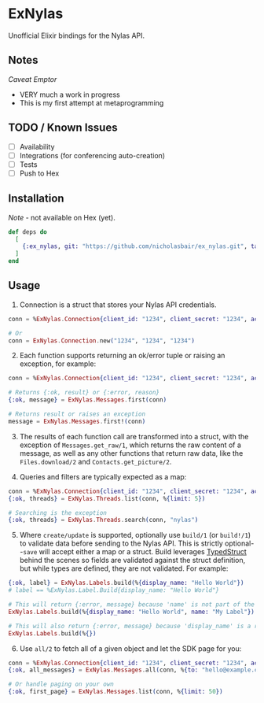 # ExNylas

Unofficial Elixir bindings for the Nylas API.

## Notes

*Caveat Emptor*
- VERY much a work in progress
- This is my first attempt at metaprogramming

## TODO / Known Issues
- [ ] Availability 
- [ ] Integrations (for conferencing auto-creation) 
- [ ] Tests 
- [ ] Push to Hex 

## Installation

*Note* - not available on Hex (yet).

```elixir
def deps do
  [
    {:ex_nylas, git: "https://github.com/nicholasbair/ex_nylas.git", tag: "0.1.0"}
  ]
end
```

## Usage
1. Connection is a struct that stores your Nylas API credentials.
```elixir
conn = %ExNylas.Connection{client_id: "1234", client_secret: "1234", access_token: "1234"}

# Or
conn = ExNylas.Connection.new("1234", "1234", "1234")
```

2. Each function supports returning an ok/error tuple or raising an exception, for example:
```elixir
conn = %ExNylas.Connection{client_id: "1234", client_secret: "1234", access_token: "1234"}

# Returns {:ok, result} or {:error, reason}
{:ok, message} = ExNylas.Messages.first(conn)

# Returns result or raises an exception
message = ExNylas.Messages.first!(conn)
```

3. The results of each function call are transformed into a struct, with the exception of `Messages.get_raw/1`, which returns the raw content of a message, as well as any other functions that return raw data, like the `Files.download/2` and `Contacts.get_picture/2`.

4. Queries and filters are typically expected as a map:
```elixir
conn = %ExNylas.Connection{client_id: "1234", client_secret: "1234", access_token: "1234"}
{:ok, threads} = ExNylas.Threads.list(conn, %{limit: 5})

# Searching is the exception
{:ok, threads} = ExNylas.Threads.search(conn, "nylas")
```

5. Where `create/update` is supported, optionally use `build/1` (or `build!/1`) to validate data before sending to the Nylas API.  This is strictly optional--`save` will accept either a map or a struct.  Build leverages [TypedStruct](https://hex.pm/packages/typed_struct) behind the scenes so fields are validated against the struct definition, but while types are defined, they are not validated.  For example:
```elixir
{:ok, label} = ExNylas.Labels.build(%{display_name: "Hello World"})
# label == %ExNylas.Label.Build{display_name: "Hello World"}

# This will return {:error, message} because 'name' is not part of the struct
ExNylas.Labels.build(%{display_name: "Hello World", name: "My Label"})

# This will also return {:error, message} because 'display_name' is a required field
ExNylas.Labels.build(%{})
```

6. Use `all/2` to fetch all of a given object and let the SDK page for you:
```elixir
conn = %ExNylas.Connection{client_id: "1234", client_secret: "1234", access_token: "1234"}
{:ok, all_messages} = ExNylas.Messages.all(conn, %{to: "hello@example.com"})

# Or handle paging on your own
{:ok, first_page} = ExNylas.Messages.list(conn, %{limit: 50})
```

